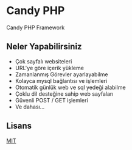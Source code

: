 # Candy PHP
Candy PHP Framework

## Neler Yapabilirsiniz
  - Çok sayfalı websiteleri
  - URL'ye göre içerik yükleme
  - Zamanlanmış Görevler ayarlayabilme
  - Kolayca mysql bağlantısı ve işlemleri
  - Otomatik günlük web ve sql yedeği alabilme
  - Çoklu dil desteğine sahip web sayfaları
  - Güvenli POST / GET işlemleri
  - Ve dahası...


## Lisans
[MIT](https://choosealicense.com/licenses/mit/)
